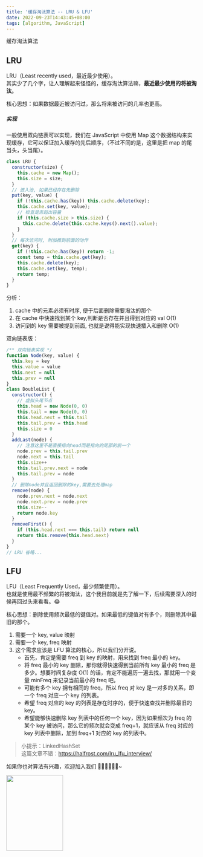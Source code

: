 ```yaml
---
title: '缓存淘汰算法 -- LRU & LFU'
date: 2022-09-23T14:43:45+08:00
tags: [algorithm, JavaScript]
---
```


缓存淘汰算法

## LRU

LRU（Least recently used，最近最少使用）。  
其实少了几个字，让人理解起来怪怪的，缓存淘汰算法嘛，**最近最少使用的将被淘汰**。

核心思想：如果数据最近被访问过，那么将来被访问的几率也更高。

##### 实现

一般使用双向链表可以实现，我们在 JavaScript 中使用 Map 这个数据结构来实现缓存，它可以保证加入缓存的先后顺序，（不过不同的是，这里是把 map 的尾当头，头当尾）。

```JavaScript
class LRU {
  constructor(size) {
    this.cache = new Map();
    this.size = size;
  }
  // 进入池, 如果已经存在先删除
  put(key, value) {
    if (!this.cache.has(key)) this.cache.delete(key);
    this.cache.set(key, value);
    // 检查是否超出容量
    if (this.cache.size > this.size) {
      this.cache.delete(this.cache.keys().next().value);
    }
  }
  // 每次访问时, 附加推到前面的动作
  get(key) {
    if (!this.cache.has(key)) return -1;
    const temp = this.cache.get(key);
    this.cache.delete(key);
    this.cache.set(key, temp);
    return temp;
  }
}
```

分析：

1. cache 中的元素必须有时序, 便于后面删除需要淘汰的那个
2. 在 cache 中快速找到某个 key,判断是否存在并且得到对应的 val O(1)
3. 访问到的 key 需要被提到前面, 也就是说得能实现快速插入和删除 O(1)

双向链表版：

```JavaScript
/** 双向链表实现 */
function Node(key, value) {
  this.key = key
  this.value = value
  this.next = null
  this.prev = null
}
class DoubleList {
  constructor() {
    // 虚拟头尾节点
    this.head = new Node(0, 0)
    this.tail = new Node(0, 0)
    this.head.next = this.tail
    this.tail.prev = this.head
    this.size = 0
  }
  addLast(node) {
    // 注意这里不是直接指向head而是指向的尾部的前一个
    node.prev = this.tail.prev
    node.next = this.tail
    this.size++
    this.tail.prev.next = node
    this.tail.prev = node
  }
  // 删除node并且返回删除的key,需要去处理map
  remove(node) {
    node.prev.next = node.next
    node.next.prev = node.prev
    this.size--
    return node.key
  }
  removeFirst() {
    if (this.head.next === this.tail) return null
    return this.remove(this.head.next)
  }
}
// LRU 省略...
```

## LFU

LFU（Least Frequently Used，最少频繁使用）。  
也就是使用最不频繁的将被淘汰，这个我目前就是先了解一下，后续需要深入的时候再回过头来看看。😂

核心思想：删除使用频次最低的键值对。如果最低的键值对有多个，则删除其中最旧的那个。

1. 需要一个 key, value 映射
2. 需要一个 key, freq 映射
3. 这个需求应该是 LFU 算法的核心，所以我们分开说。
   - 首先，肯定是需要 freq 到 key 的映射，用来找到 freq 最小的 key。
   - 将 freq 最小的 key 删除，那你就得快速得到当前所有 key 最小的 freq 是多少。想要时间复杂度 O(1) 的话，肯定不能遍历一遍去找，那就用一个变量 minFreq 来记录当前最小的 freq 吧。
   - 可能有多个 key 拥有相同的 freq，所以 freq 对 key 是一对多的关系，即一个 freq 对应一个 key 的列表。
   - 希望 freq 对应的 key 的列表是存在时序的，便于快速查找并删除最旧的 key。
   - 希望能够快速删除 key 列表中的任何一个 key，因为如果频次为 freq 的某个 key 被访问，那么它的频次就会变成 freq+1，就应该从 freq 对应的 key 列表中删除，加到 freq+1 对应的 key 的列表中。

> 小提示：LinkedHashSet  
> 这篇文章不错：https://halfrost.com/lru_lfu_interview/

如果你也对算法有兴趣，欢迎加入我们 👏🏻👏🏻👏🏻~

<img src="https://p6-juejin.byteimg.com/tos-cn-i-k3u1fbpfcp/395888fd7a2f4958988b8a4acbaaec59~tplv-k3u1fbpfcp-watermark.image?" width='150' height='200'>
